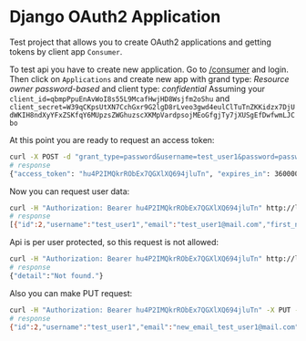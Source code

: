 # Django OAuth2 Application

Test project that allows you to create OAuth2 applications and getting tokens by client app `Consumer`.

To test api you have to create new application. Go to [/consumer](http://localhost:8000/consumer/) and login. Then click on `Applications` and create new app with grand type: _Resource owner password-based_ and client type: _confidential_
Assuming your `client_id=qbmpPpuEnAvWoI8s55L9McafHwjHD8Wsjfm2oShu` and `client_secret=W39qCKpsUtXN7CchGxr9G2lgD8rLveo3gwd4eulClTuTnZKKidzx7DjUdWKIH8ndXyYFxZSKfqY6MUpzsZWGhuzscXKMpVardpsojMEoGfgjTy7jXUSgEfDwfwmLJCbo`

At this point you are ready to request an access token:
```bash
curl -X POST -d "grant_type=password&username=test_user1&password=password_test_user1" -u"qbmpPpuEnAvWoI8s55L9McafHwjHD8Wsjfm2oShu:W39qCKpsUtXN7CchGxr9G2lgD8rLveo3gwd4eulClTuTnZKKidzx7DjUdWKIH8ndXyYFxZSKfqY6MUpzsZWGhuzscXKMpVardpsojMEoGfgjTy7jXUSgEfDwfwmLJCbo" http://localhost:8000/auth/token/
# response
{"access_token": "hu4P2IMQkrRObEx7QGXlXQ694jluTn", "expires_in": 360000, "token_type": "Bearer", "scope": "read write", "refresh_token": "HKTm13zavTQ64W44HSHsJliIcsV0kL"}
```

Now you can request user data:
```bash
curl -H "Authorization: Bearer hu4P2IMQkrRObEx7QGXlXQ694jluTn" http://localhost:8000/api/users/
# response
[{"id":2,"username":"test_user1","email":"test_user1@mail.com","first_name":"first","last_name":"user"}]
```

Api is per user protected, so this request is not allowed:
```bash
curl -H "Authorization: Bearer hu4P2IMQkrRObEx7QGXlXQ694jluTn" http://localhost:8000/api/users/1/
# response
{"detail":"Not found."}
```

Also you can make PUT request:
```bash
curl -H "Authorization: Bearer hu4P2IMQkrRObEx7QGXlXQ694jluTn" -X PUT -d"email=new_email_test_user1@mail.com" http://localhost:8000/api/users/2/
# response
{"id":2,"username":"test_user1","email":"new_email_test_user1@mail.com","first_name":"first","last_name":"user"}
```
